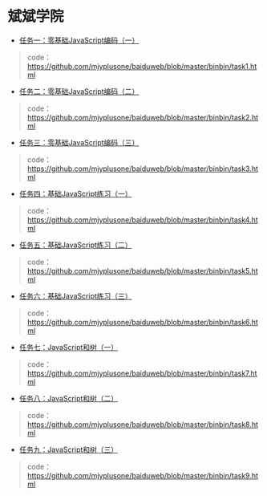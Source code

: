 # 斌斌学院
* [任务一：零基础JavaScript编码（一）](http://ife.baidu.com/course/detail/id/93)

>code：https://github.com/mjyplusone/baiduweb/blob/master/binbin/task1.html

* [任务二：零基础JavaScript编码（二）](http://ife.baidu.com/course/detail/id/91)

>code：https://github.com/mjyplusone/baiduweb/blob/master/binbin/task2.html

* [任务三：零基础JavaScript编码（三）](http://ife.baidu.com/course/detail/id/98)

>code：https://github.com/mjyplusone/baiduweb/blob/master/binbin/task3.html

* [任务四：基础JavaScript练习（一）](http://ife.baidu.com/course/detail/id/103)

>code：https://github.com/mjyplusone/baiduweb/blob/master/binbin/task4.html

* [任务五：基础JavaScript练习（二）](http://ife.baidu.com/course/detail/id/105)

>code：https://github.com/mjyplusone/baiduweb/blob/master/binbin/task5.html

* [任务六：基础JavaScript练习（三）](http://ife.baidu.com/course/detail/id/107)

>code：https://github.com/mjyplusone/baiduweb/blob/master/binbin/task6.html

* [任务七：JavaScript和树（一）](http://ife.baidu.com/course/detail/id/108)

>code：https://github.com/mjyplusone/baiduweb/blob/master/binbin/task7.html

* [任务八：JavaScript和树（二）](http://ife.baidu.com/course/detail/id/110)

>code：https://github.com/mjyplusone/baiduweb/blob/master/binbin/task8.html

* [任务九：JavaScript和树（三）](http://ife.baidu.com/course/detail/id/111)

>code：https://github.com/mjyplusone/baiduweb/blob/master/binbin/task9.html